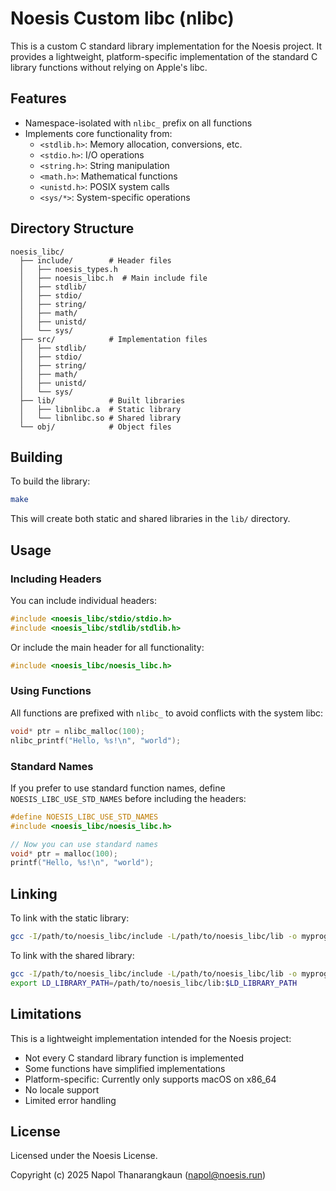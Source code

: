 # Noesis Custom libc (nlibc)

This is a custom C standard library implementation for the Noesis project. It provides a lightweight, platform-specific implementation of the standard C library functions without relying on Apple's libc.

## Features

- Namespace-isolated with `nlibc_` prefix on all functions
- Implements core functionality from:
  - `<stdlib.h>`: Memory allocation, conversions, etc.
  - `<stdio.h>`: I/O operations
  - `<string.h>`: String manipulation
  - `<math.h>`: Mathematical functions
  - `<unistd.h>`: POSIX system calls
  - `<sys/*>`: System-specific operations

## Directory Structure

```
noesis_libc/
  ├── include/        # Header files
  │   ├── noesis_types.h
  │   ├── noesis_libc.h  # Main include file
  │   ├── stdlib/
  │   ├── stdio/
  │   ├── string/
  │   ├── math/
  │   ├── unistd/
  │   └── sys/
  ├── src/            # Implementation files
  │   ├── stdlib/
  │   ├── stdio/
  │   ├── string/
  │   ├── math/
  │   ├── unistd/
  │   └── sys/
  ├── lib/            # Built libraries
  │   ├── libnlibc.a  # Static library
  │   └── libnlibc.so # Shared library
  └── obj/            # Object files
```

## Building

To build the library:

```bash
make
```

This will create both static and shared libraries in the `lib/` directory.

## Usage

### Including Headers

You can include individual headers:

```c
#include <noesis_libc/stdio/stdio.h>
#include <noesis_libc/stdlib/stdlib.h>
```

Or include the main header for all functionality:

```c
#include <noesis_libc/noesis_libc.h>
```

### Using Functions

All functions are prefixed with `nlibc_` to avoid conflicts with the system libc:

```c
void* ptr = nlibc_malloc(100);
nlibc_printf("Hello, %s!\n", "world");
```

### Standard Names

If you prefer to use standard function names, define `NOESIS_LIBC_USE_STD_NAMES` before including the headers:

```c
#define NOESIS_LIBC_USE_STD_NAMES
#include <noesis_libc/noesis_libc.h>

// Now you can use standard names
void* ptr = malloc(100);
printf("Hello, %s!\n", "world");
```

## Linking

To link with the static library:

```bash
gcc -I/path/to/noesis_libc/include -L/path/to/noesis_libc/lib -o myprogram myprogram.c -lnlibc
```

To link with the shared library:

```bash
gcc -I/path/to/noesis_libc/include -L/path/to/noesis_libc/lib -o myprogram myprogram.c -lnlibc
export LD_LIBRARY_PATH=/path/to/noesis_libc/lib:$LD_LIBRARY_PATH
```

## Limitations

This is a lightweight implementation intended for the Noesis project:
- Not every C standard library function is implemented
- Some functions have simplified implementations
- Platform-specific: Currently only supports macOS on x86_64
- No locale support
- Limited error handling

## License

Licensed under the Noesis License.

Copyright (c) 2025 Napol Thanarangkaun (napol@noesis.run)
